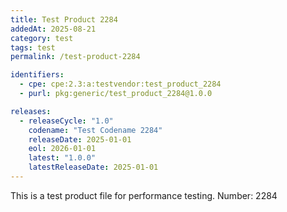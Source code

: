 ```yaml
---
title: Test Product 2284
addedAt: 2025-08-21
category: test
tags: test
permalink: /test-product-2284

identifiers:
  - cpe: cpe:2.3:a:testvendor:test_product_2284
  - purl: pkg:generic/test_product_2284@1.0.0

releases:
  - releaseCycle: "1.0"
    codename: "Test Codename 2284"
    releaseDate: 2025-01-01
    eol: 2026-01-01
    latest: "1.0.0"
    latestReleaseDate: 2025-01-01
---
```


This is a test product file for performance testing. Number: 2284
